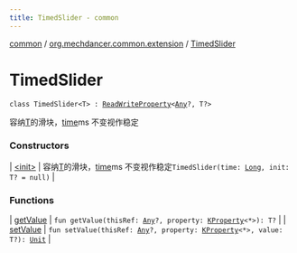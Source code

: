 ```yaml
---
title: TimedSlider - common
---
```


[common](../../index.html) / [org.mechdancer.common.extension](../index.html) / [TimedSlider](./index.html)

# TimedSlider

`class TimedSlider<T> : `[`ReadWriteProperty`](https://kotlinlang.org/api/latest/jvm/stdlib/kotlin.properties/-read-write-property/index.html)`<`[`Any`](https://kotlinlang.org/api/latest/jvm/stdlib/kotlin/-any/index.html)`?, T?>`

容纳[T](index.html#T)的滑块，[time](#)ms 不变视作稳定

### Constructors

| [&lt;init&gt;](-init-.html) | 容纳[T](index.html#T)的滑块，[time](#)ms 不变视作稳定`TimedSlider(time: `[`Long`](https://kotlinlang.org/api/latest/jvm/stdlib/kotlin/-long/index.html)`, init: T? = null)` |

### Functions

| [getValue](get-value.html) | `fun getValue(thisRef: `[`Any`](https://kotlinlang.org/api/latest/jvm/stdlib/kotlin/-any/index.html)`?, property: `[`KProperty`](https://kotlinlang.org/api/latest/jvm/stdlib/kotlin.reflect/-k-property/index.html)`<*>): T?` |
| [setValue](set-value.html) | `fun setValue(thisRef: `[`Any`](https://kotlinlang.org/api/latest/jvm/stdlib/kotlin/-any/index.html)`?, property: `[`KProperty`](https://kotlinlang.org/api/latest/jvm/stdlib/kotlin.reflect/-k-property/index.html)`<*>, value: T?): `[`Unit`](https://kotlinlang.org/api/latest/jvm/stdlib/kotlin/-unit/index.html) |

